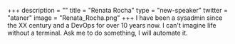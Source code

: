 +++
description = ""
title = "Renata Rocha"
type = "new-speaker"
twitter = "ataner"
image = "Renata_Rocha.png"
+++
I have been a sysadmin since the XX century and a DevOps for over 10 years now. I can't imagine life without a terminal. Ask me to do something, I will automate it.